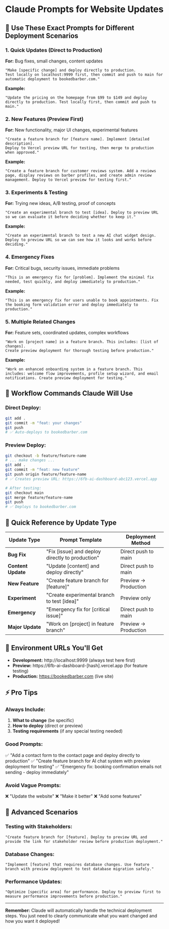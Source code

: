 # Claude Prompts for Website Updates

## 🎯 Use These Exact Prompts for Different Deployment Scenarios

### 1. Quick Updates (Direct to Production)
**For:** Bug fixes, small changes, content updates

```
"Make [specific change] and deploy directly to production. 
Test locally on localhost:9999 first, then commit and push to main for automatic deployment to bookedbarber.com."
```

**Example:**
```
"Update the pricing on the homepage from $99 to $149 and deploy directly to production. Test locally first, then commit and push to main."
```

### 2. New Features (Preview First)
**For:** New functionality, major UI changes, experimental features

```
"Create a feature branch for [feature name]. Implement [detailed description]. 
Deploy to Vercel preview URL for testing, then merge to production when approved."
```

**Example:**
```
"Create a feature branch for customer reviews system. Add a reviews page, display reviews on barber profiles, and create admin review management. Deploy to Vercel preview for testing first."
```

### 3. Experiments & Testing
**For:** Trying new ideas, A/B testing, proof of concepts

```
"Create an experimental branch to test [idea]. Deploy to preview URL so we can evaluate it before deciding whether to keep it."
```

**Example:**
```
"Create an experimental branch to test a new AI chat widget design. Deploy to preview URL so we can see how it looks and works before deciding."
```

### 4. Emergency Fixes
**For:** Critical bugs, security issues, immediate problems

```
"This is an emergency fix for [problem]. Implement the minimal fix needed, test quickly, and deploy immediately to production."
```

**Example:**
```
"This is an emergency fix for users unable to book appointments. Fix the booking form validation error and deploy immediately to production."
```

### 5. Multiple Related Changes
**For:** Feature sets, coordinated updates, complex workflows

```
"Work on [project name] in a feature branch. This includes: [list of changes]. 
Create preview deployment for thorough testing before production."
```

**Example:**
```
"Work on enhanced onboarding system in a feature branch. This includes: welcome flow improvements, profile setup wizard, and email notifications. Create preview deployment for testing."
```

## 🔄 Workflow Commands Claude Will Use

### Direct Deploy:
```bash
git add .
git commit -m "feat: your changes"
git push
# ✅ Auto-deploys to bookedbarber.com
```

### Preview Deploy:
```bash
git checkout -b feature/feature-name
# ... make changes ...
git add .
git commit -m "feat: new feature"
git push origin feature/feature-name
# ✅ Creates preview URL: https://6fb-ai-dashboard-abc123.vercel.app

# After testing:
git checkout main
git merge feature/feature-name
git push
# ✅ Deploys to bookedbarber.com
```

## 🎯 Quick Reference by Update Type

| Update Type | Prompt Template | Deployment Method |
|-------------|----------------|-------------------|
| **Bug Fix** | "Fix [issue] and deploy directly to production" | Direct push to main |
| **Content Update** | "Update [content] and deploy directly" | Direct push to main |
| **New Feature** | "Create feature branch for [feature]" | Preview → Production |
| **Experiment** | "Create experimental branch to test [idea]" | Preview only |
| **Emergency** | "Emergency fix for [critical issue]" | Direct push to main |
| **Major Update** | "Work on [project] in feature branch" | Preview → Production |

## 🚀 Environment URLs You'll Get

- **Development:** http://localhost:9999 (always test here first)
- **Preview:** https://6fb-ai-dashboard-[hash].vercel.app (for feature testing)
- **Production:** https://bookedbarber.com (live site)

## ⚡ Pro Tips

### Always Include:
1. **What to change** (be specific)
2. **How to deploy** (direct or preview)
3. **Testing requirements** (if any special testing needed)

### Good Prompts:
✅ "Add a contact form to the contact page and deploy directly to production"
✅ "Create feature branch for AI chat system with preview deployment for testing"
✅ "Emergency fix: booking confirmation emails not sending - deploy immediately"

### Avoid Vague Prompts:
❌ "Update the website"
❌ "Make it better"
❌ "Add some features"

## 🔧 Advanced Scenarios

### Testing with Stakeholders:
```
"Create feature branch for [feature]. Deploy to preview URL and provide the link for stakeholder review before production deployment."
```

### Database Changes:
```
"Implement [feature] that requires database changes. Use feature branch with preview deployment to test database migration safely."
```

### Performance Updates:
```
"Optimize [specific area] for performance. Deploy to preview first to measure performance improvements before production."
```

---

**Remember:** Claude will automatically handle the technical deployment steps. You just need to clearly communicate what you want changed and how you want it deployed!